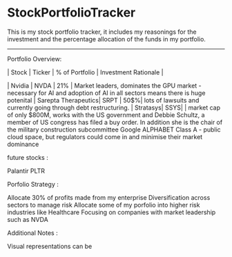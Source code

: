 # StockPortfolioTracker

This is my stock portfolio tracker, it includes my reasonings for the investment and the percentage allocation of the funds in my portfolio. 

---

Portfolio Overview:


| Stock | Ticker | % of Portfolio | Investment Rationale |

| Nvidia | NVDA | 21% | Market leaders, dominates the GPU market - necessary for AI and adoption of AI in all sectors means there is huge potenital
| Sarepta Therapeutics|  SRPT | 50$%| lots of lawsuits and currently going through debt restructuring.
| Stratasys| SSYS| | market cap of only $800M, works with the US government and Debbie Schultz, a member of US congress has filed a buy order. In addition she is the chair of the military construction subcommittee
Google ALPHABET Class A - public cloud space, but regulators could come in and minimise their market dominance


future stocks :

Palantir PLTR

Porfolio Strategy : 

Allocate 30% of profits made from my enterprise
Diversification across sectors to manage risk
Allocate some of my porfolio into higher risk industries like Healthcare
Focusing on companies with market leadership such as NVDA


Additional Notes : 

Visual representations can be 

